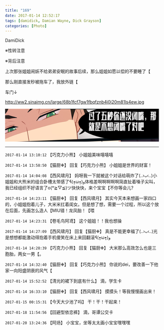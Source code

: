 ```yaml
---
title: "169"
date: 2017-01-14 12:52:17
tags: [damidick, Damian Wayne, Dick Grayson]
categories: [Photo]
---
```


<p>DamiDick</p> 
<p>※性转注意</p> 
<p>※背后注意</p> 
<p>上次那张姐姐闹妖不给弟弟安眠的故事后续，那么姐姐如愿以偿的不要睡了【</p> 
<p>那么刚直接发秒被拖车了，我放外链【</p> 
<p>车门↓</p> 
<p><a rel="nofollow" href="http://ww2.sinaimg.cn/large/68b1fcf7gw1fbqfznb4j0j20m81ls4ew.jpg" target="_blank"  >http://ww2.sinaimg.cn/large/68b1fcf7gw1fbqfznb4j0j20m81ls4ew.jpg</a><br /></p>

![](https://raw.githubusercontent.com/alicewish/meowchain247/master/img_cVZNdzJtQk9JV2NFb0VvQzlLTU5pTURDWllvenRZV0xxYUZEaWU5a3lNRElYN1JxaTNDY2RBPT0.png)

---

`2017-01-14 13:10:12` 【巧克力小熊】 小姐姐美味嘻嘻嘻

`2017-01-14 13:58:50` 【猫厨✙】 回复【巧克力小熊】 小姐姐是世界的财富！

`2017-01-14 14:04:08` 【西风啸月】 妈呀我一下就被这个对话给萌炸了(..›ᴗ‹..)小姐姐和大熊米的组合卧槽太带感了٩̋(•͈ω•͈)و体格差啊啊啊啊啊简直扯着嗓子尖叫，我已经组织不好语言了o(*≧▽≦)ツ快快快，来个宝宝【不你等会儿?

`2017-01-14 14:23:11` 【猫厨✙】 回复【西风啸月】 其实今天本来想画一家四口的，小姐姐抱着儿子，大米米扛着闺女。但是想了想，需要一个过程，所以这个放在后面，先画怎么造人【MIU错！龙凤胎！【喂

`2017-01-14 14:23:31` 【卷毛鸟阿鸢】 这个姐姐！！我也想操

`2017-01-14 14:27:09` 【西风啸月】 回复【猫厨✙】 真是不能更幸福了(..›ᴗ‹..)光是想想都能激动得抱着手机傻笑在床上来回翻滚٩̋(•͈ω•͈)و

`2017-01-14 14:28:39` 【巧克力小熊】 回复【猫厨✙】 大米那么高效怎么也是三胞胎，两女一男【。

`2017-01-14 14:32:40` 【猫厨✙】 回复【巧克力小熊】 你说的dei，要改善一下他家一向阳盛阴衰的风气【

`2017-01-14 15:52:52` 【清光的裙下到底有什么】 滴，学生卡

`2017-01-14 16:33:10` 【猫厨✙】 回复【西风啸月】 摸摸头！等我慢慢画出来！

`2017-01-15 00:15:31` 【今天大少池了吗】 干！干！干起来！

`2017-01-18 11:54:56` 【回避型依恋裤】 滴，哥谭公交卡

`2017-01-20 13:24:36` 【阿炀】 小宝宝，坐等太太画小宝宝嘿嘿嘿
